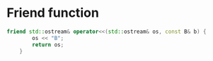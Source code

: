 # Friend function

```c++
friend std::ostream& operator<<(std::ostream& os, const B& b) {
        os << "B";
        return os;
    }
```
